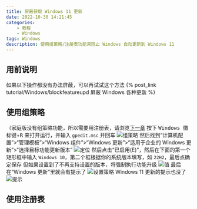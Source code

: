 ```yaml
---
title: 屏蔽获取 Windows 11 更新
date: 2022-10-30 14:21:45
categories: 
	- 教程
	- Windows
tags: Windows
description: 使用组策略/注册表功能来阻止 Windows 自动更新到 Windows 11
---
```


## 用前说明
如果以下操作都没有办法屏蔽，可以再试试这个方法 {% post_link tutorial/Windows/blockfeatureupd 屏蔽 Windows 各种更新 %}

## 使用组策略
（家庭版没有组策略功能，所以需要用注册表，请浏览[下一章](#使用注册表)
按下 <kbd>Windows 徽标键</kbd>+<kbd>R</kbd> 来打开运行，并输入 <code>gpedit.msc</code> 并回车
![组策略](https://gcore.jsdelivr.net/gh/Goo-aw233/WebSiteResources@main/Pics/blockWin11upd/blockWin11upd1.png)
然后找到“计算机配置”>“管理模板”>“Windows 组件”>“Windows 更新”>“适用于企业的 Windows 更新”>“选择目标功能更新版本”
![定位](https://gcore.jsdelivr.net/gh/Goo-aw233/WebSiteResources@main/Pics/blockWin11upd/blockWin11upd2.png)
然后点击“已启用(E)”，然后在下面的第一个矩形框中输入 <code>Windows 10</code>，第二个框根据你的系统版本填写，如 <code>22H2</code>，最后点确定保存
但如果设置到了不再支持设置的版本，将强制执行功能升级
![值](https://gcore.jsdelivr.net/gh/Goo-aw233/WebSiteResources@main/Pics/blockWin11upd/blockWin11upd3.png)
最后在“Windows 更新”里就会有提示了
![设置策略](https://gcore.jsdelivr.net/gh/Goo-aw233/WebSiteResources@main/Pics/blockWin11upd/blockWin11upd4.png)
Windows 11 更新的提示也没了
![提示](https://gcore.jsdelivr.net/gh/Goo-aw233/WebSiteResources@main/Pics/blockWin11upd/blockWin11upd5.png)

## 使用注册表
